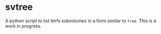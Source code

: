 # svtree
A python script to list btrfs subvolumes in a form similar to `tree`. This is a work in progress.
